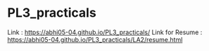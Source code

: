 # PL3_practicals

Link :  https://abhi05-04.github.io/PL3_practicals/ 
Link for Resume : https://abhi05-04.github.io/PL3_practicals/LA2/resume.html
